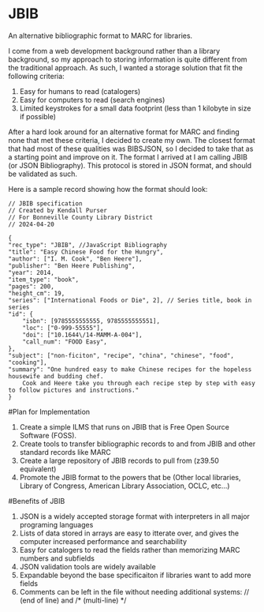 # JBIB
An alternative bibliographic format to MARC for libraries.

I come from a web development background rather than a library background, so my approach to storing information is quite different from the traditional approach. As such, I wanted a storage solution that fit the following criteria:

1. Easy for humans to read (catalogers)
2. Easy for computers to read (search engines)
3. Limited keystrokes for a small data footprint (less than 1 kilobyte in size if possible)

After a hard look around for an alternative format for MARC and finding none that met these criteria, I decided to create my own. The closest format that had most of these qualities was BIBSJSON, so I decided to take that as a starting point and improve on it. The format I arrived at I am calling JBIB (or JSON Bibliography). This protocol is stored in JSON format, and should be validated as such.

Here is a sample record showing how the format should look:


    // JBIB specification
    // Created by Kendall Purser
    // For Bonneville County Library District
    // 2024-04-20
    
    {
    "rec_type": "JBIB", //JavaScript Bibliography
    "title": "Easy Chinese Food for the Hungry",
    "author": ["I. M. Cook", "Ben Heere"],
    "publisher": "Ben Heere Publishing",
    "year": 2014,
    "item_type": "book",
    "pages": 200,
    "height_cm": 19,
    "series": ["International Foods or Die", 2], // Series title, book in series
    "id": {
        "isbn": [9785555555555, 9785555555551],
        "loc": ["0-999-55555"],
        "doi": ["10.1644\/14-MAMM-A-004"],
        "call_num": "FOOD Easy",
    },
	"subject": ["non-ficiton", "recipe", "china", "chinese", "food", "cooking"],
	"summary": "One hundred easy to make Chinese recipes for the hopeless housewife and budding chef. 
        Cook and Heere take you through each recipe step by step with easy to follow pictures and instructions."
    }

#Plan for Implementation
1. Create a simple ILMS that runs on JBIB that is Free Open Source Software (FOSS).
2. Create tools to transfer bibliographic records to and from JBIB and other standard records like MARC
3. Create a large repository of JBIB records to pull from (z39.50 equivalent)
4. Promote the JBIB format to the powers that be (Other local libraries, Library of Congress, American Library Association, OCLC, etc...)

#Benefits of JBIB
1. JSON is a widely accepted storage format with interpreters in all major programing languages
2. Lists of data stored in arrays are easy to itterate over, and gives the computer increased performance and searchability
3. Easy for catalogers to read the fields rather than memorizing MARC numbers and subfields
4. JSON validation tools are widely available
5. Expandable beyond the base specificaiton if libraries want to add more fields
6. Comments can be left in the file without needing additional systems: // (end of line) and /* (multi-line) */  
